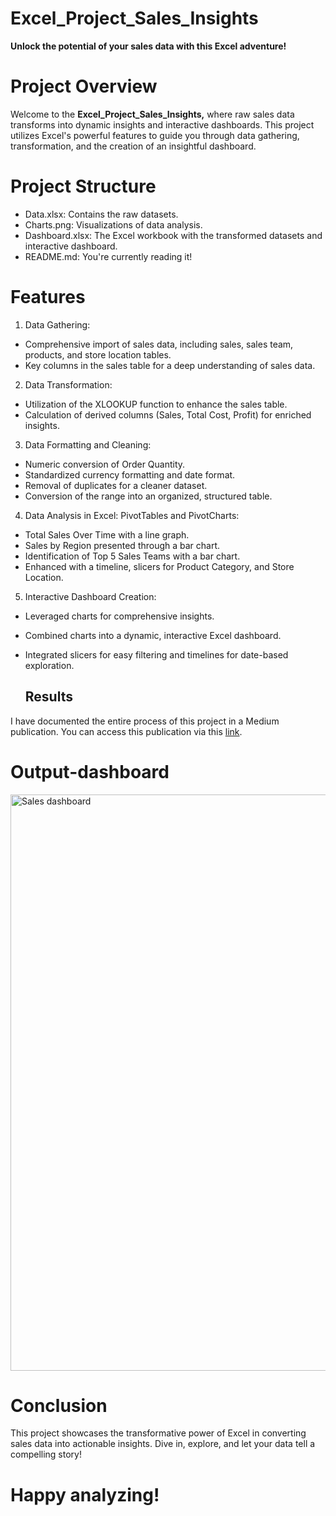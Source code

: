 # Excel_Project_Sales_Insights
**Unlock the potential of your sales data with this Excel adventure!**
# Project Overview
Welcome to the **Excel_Project_Sales_Insights,** where raw sales data transforms into dynamic insights and interactive dashboards. This project utilizes Excel's powerful features to guide you through data gathering, transformation, and the creation of an insightful dashboard.

# Project Structure
- Data.xlsx: Contains the raw  datasets.
- Charts.png: Visualizations of data analysis.
- Dashboard.xlsx: The Excel workbook with the transformed datasets and interactive dashboard.
- README.md: You're currently reading it!

# Features
1. Data Gathering:
- Comprehensive import of sales data, including sales, sales team, products, and store location tables.
- Key columns in the sales table for a deep understanding of sales data.

2. Data Transformation:
- Utilization of the XLOOKUP function to enhance the sales table.
- Calculation of derived columns (Sales, Total Cost, Profit) for enriched insights.

3. Data Formatting and Cleaning:
- Numeric conversion of Order Quantity.
- Standardized currency formatting and date format.
- Removal of duplicates for a cleaner dataset.
- Conversion of the range into an organized, structured table.

4. Data Analysis in Excel: PivotTables and PivotCharts:
- Total Sales Over Time with a line graph.
- Sales by Region presented through a bar chart.
- Identification of Top 5 Sales Teams with a bar chart.
- Enhanced with a timeline, slicers for Product Category, and Store Location.

5. Interactive Dashboard Creation:
- Leveraged charts for comprehensive insights.
- Combined charts into a dynamic, interactive Excel dashboard.
- Integrated slicers for easy filtering and timelines for date-based exploration.

  ## Results
I have documented the entire process of this project in a Medium publication. You can access this publication via this [link](https://ezembaosinachi.medium.com/delving-into-homicides-in-the-united-states-a-data-driven-exploration-bb68b277f599). 


  # Output-dashboard
  <img width="922" alt="Sales dashboard" src="https://github.com/OsinachiEzemba/Excel_Project_Sales_Insights/assets/127313959/6419ca1a-547a-4014-86ec-90dd6ba47fe0">

# Conclusion
This project showcases the transformative power of Excel in converting sales data into actionable insights. Dive in, explore, and let your data tell a compelling story!

# Happy analyzing! 




